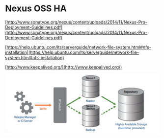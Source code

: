 # Nexus OSS HA
  
[http://www.sonatype.org/nexus/content/uploads/2014/11/Nexus-Pro-Deployment-Guidelines.pdf](http://www.sonatype.org/nexus/content/uploads/2014/11/Nexus-Pro-Deployment-Guidelines.pdf)  
  
[https://help.ubuntu.com/lts/serverguide/network-file-system.html#nfs-installation](https://help.ubuntu.com/lts/serverguide/network-file-system.html#nfs-installation)  
  
[http://www.keepalived.org/](http://www.keepalived.org/)  
  
  
<img src="nexus.png" /> 
